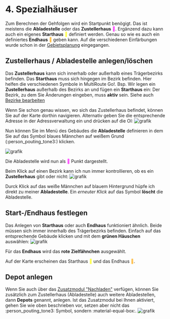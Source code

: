 # **4. Spezialhäuser**

Zum Berechnen der Gehfolgen wird ein Startpunkt benögigt. Das ist meistens die  **Abladestelle** oder das **Zustellerhaus** <span style="color: magenta;">&#x1f534;&#xfe0e;</span>. Ergänzend dazu kann auch ein eigenes **Starthaus** <span style="color: yellow;">&#x1f534;&#xfe0e;</span> definiert werden. Genau so wie es auch ein definiertes **Endhaus** <span style="color: orange;">&#x1f534;&#xfe0e;</span> geben kann.
Auf die verschiedenen Einfärbungen wurde schon in der [Gebietsplanung](..gebietsplanung/#bedeutung-der-punkteinfarbungen) eingegangen.

## Zustellerhaus / Abladestelle anlegen/löschen
Das **Zustellerhaus** kann sich innerhalb oder außerhalb eines Trägerbezirks befinden. Das **Starthaus** muss sich hingegen im Bezirk befinden. Hier helfen die verschiedenen Symbole in MultiRoute Go!. 
Bsp. 
Wir legen ein **Zustellerhaus** außerhalb des Bezirks an und fügen ein **Starthaus** ein:
Der Bezirk, zu dem Sie Änderungen eingeben, muss **aktiv** sein. Siehe auch [Bezirke bearbeiten](../gebietsplanung/#bezirke-bearbeiten)

Wenn Sie schon genau wissen, wo sich das Zustellerhaus befindet, können Sie auf der Karte dorthin navigieren. Alternativ geben Sie die entsprechende Adresse in der Adressverwaltung ein und drücken auf die OI:
![grafik](https://user-images.githubusercontent.com/99329016/161263040-7bf1e58a-d4f8-442d-b324-66ff0a066a6e.png)

Nun können Sie im Menü des Gebäudes die **Abladestelle** definieren in dem Sie auf das Symbol blaues Männchen auf weißem Grund (:person_pouting_tone3:) klicken.

![grafik](https://user-images.githubusercontent.com/99329016/161263193-baf56f65-057e-484c-a5f8-2bf304947920.png)

Die Abladestelle wird nun als <span style="color: magenta;">&#x1f534;&#xfe0e;</span> Punkt dargestellt. 

Beim Klick auf einen Bezirk kann ich nun immer kontrollieren, ob es ein **Zustellerhaus** gibt oder nicht:
![grafik](https://user-images.githubusercontent.com/99329016/161264032-8f6cc353-354e-4e92-999e-c2fa5124de0b.png)

Durck Klick auf das weiße Männchen auf blauem Hintergrund hüpfe ich direkt zu meiner **Abladestelle**. Ein *erneuter Klick* auf das Symbol **löscht** die Abladestelle.

## Start-/Endhaus festlegen
Das Anlegen von **Starthaus** oder auch **Endhaus** funktioniert ähnlich. Beide müssen sich immer innerhalb des Trägerbezirks befinden. Einfach auf das entsprechende Gebäude klicken und mit dem **grünen Häuschen** auswählen:
![grafik](https://user-images.githubusercontent.com/99329016/161265379-28d7ab48-6fd6-4b37-b172-d3781c862cc8.png)

Für das **Endhaus** wird das **rote Zielfähnchen** ausgewählt.

Auf der Karte erscheinen das Starthaus <span style="color: yellow;">&#x1f534;&#xfe0e;</span> und das Endhaus <span style="color: orange;">&#x1f534;&#xfe0e;</span>.

## Depot anlegen
Wenn Sie auch über das [Zusatzmodul "Nachladen"](../zusatzmodule/#nachladen-an-depots) verfügen, können Sie zusätzlich zum Zustellerhaus (Abladestelle) auch weitere Abladestellen, dann **Depots** genannt, anlegen. Ist das Zusatzmodul bei Ihnen aktiviert, gehen Sie wie oben beschrieben vor, setzen aber nicht das :person_pouting_tone3: Symbol, sondern :material-equal-box:.
![grafik](https://user-images.githubusercontent.com/99329016/168281433-8978a6a8-9cac-43a1-b15a-e06bf8b5e77c.png "Depot setzen als zusätzliche Abladestelle")

